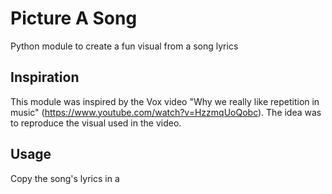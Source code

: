 # Picture A Song
Python module to create a fun visual from a song lyrics

## Inspiration
This module was inspired by the Vox video "Why we really like repetition in music" (https://www.youtube.com/watch?v=HzzmqUoQobc).
The idea was to reproduce the visual used in the video.

## Usage
Copy the song's lyrics in a <title>.txt file in the songs/ folder \
Execute ``` python3 main.py <title> ``` \
See the image in the pictures/ folder! 

## A Few Results
<span>
<img src="https://raw.githubusercontent.com/ariane-lozachmeur/picture_a_song/master/pictures/MIA.png"  width="300" height="200" />
<img src="https://raw.githubusercontent.com/ariane-lozachmeur/picture_a_song/master/pictures/bohemian_rhapsody.png"  width="300" height="200" />
</span>
<span>
<img src="https://raw.githubusercontent.com/ariane-lozachmeur/picture_a_song/master/pictures/every_breath_you_take.png"  width="300" height="200" />
<img src="https://raw.githubusercontent.com/ariane-lozachmeur/picture_a_song/master/pictures/thank_u_next.png"  width="300" height="200" />
</span>

## Next steps
I want to add more functionnalities, like the ability to compute metrics about the song to compare style/decades of musics.
Contact me with any idea you might have!
